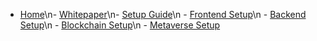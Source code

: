 - [Home](/)\n- [Whitepaper](/WHITEPAPER.md)\n- [Setup Guide](#)\n  - [Frontend Setup](#)\n  - [Backend Setup](#)\n  - [Blockchain Setup](#)\n  - [Metaverse Setup](#)

